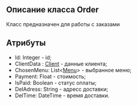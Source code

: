 ## Описание класса Order
Класс предназначен для работы с заказами
## Атрибуты
* Id: Integer - id;
* ClientData : [Client](https://github.com/mrsmyc/itsaboutsmyc/blob/master/Client.md) - данные клиента;
* ChosenMenu: List<[Menu](https://github.com/mrsmyc/itsaboutsmyc/blob/master/Menu.md)> - выбранное меню;
* Payment: Float - стоимость;
* IsPaid: Boolean - статус оплаты;
* DelAdress: String - адресс доставки;
* DelTime: DateTime - время доставки.
